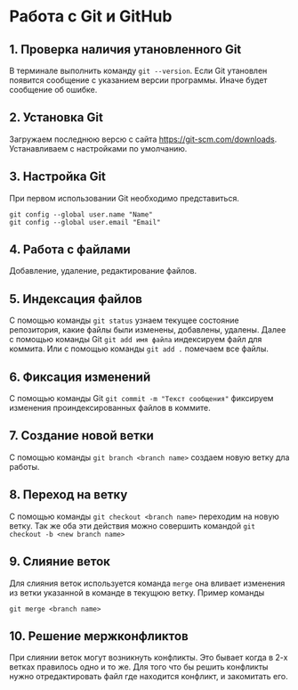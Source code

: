 # Работа с Git и GitHub

## 1. Проверка наличия утановленного Git
В терминале выполнить команду `git --version`.
Если Git утановлен появится сообщение с указанием версии программы. Иначе будет сообщение об ошибке.

## 2. Установка Git
Загружаем последнюю версю с сайта https://git-scm.com/downloads.
Устанавливаем с настройками по умолчанию.

## 3. Настройка Git 
При первом использовании Git необходимо представиться.
```
git config --global user.name "Name"
git config --global user.email "Email"
```

## 4. Работа с файлами
Добавление, удаление, редактирование файлов.

## 5. Индексация файлов
С помощью команды `git status` узнаем текущее состояние репозитория, какие файлы были изменены, добавлены, удалены. Далее с помощью команды Git `git add имя файла` индексируем файл для коммита. Или с помощью команды `git add .` помечаем все файлы.

## 6. Фиксация изменений
С помощью команды Git `git commit -m "Текст сообщения"` фиксируем изменения проиндексированных файлов в коммите. 

## 7. Создание новой ветки
С помощью команды ```git branch <branch name>``` создаем новую ветку дла работы.

## 8. Переход на ветку
С помощью команды ```git checkout <branch name>``` переходим на новую ветку.
Так же оба эти действия можно совершить командой ```git checkout -b <new branch name>```

## 9. Слияние веток
Для слияния веток используется команда ```merge``` она вливает изменения из ветки указанной в команде в текущюю ветку. Пример команды
```
git merge <branch name>
```

## 10. Решение мержконфликтов
При слиянии веток могут возникнуть конфликты. Это бывает когда в 2-х ветках правилось одно и то же. Для того что бы решить конфликты нужно отредактировать файл где находится конфликт, и закомитать его.
